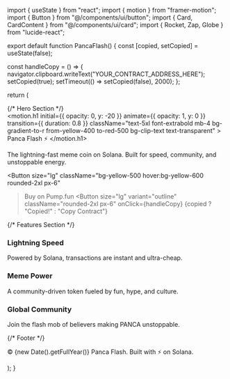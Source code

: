 import { useState } from "react"; import { motion } from "framer-motion"; import { Button } from "@/components/ui/button"; import { Card, CardContent } from "@/components/ui/card"; import { Rocket, Zap, Globe } from "lucide-react";

export default function PancaFlash() { const [copied, setCopied] = useState(false);

const handleCopy = () => { navigator.clipboard.writeText("YOUR_CONTRACT_ADDRESS_HERE"); setCopied(true); setTimeout(() => setCopied(false), 2000); };

return ( <div className="min-h-screen bg-gradient-to-b from-black via-gray-900 to-black text-white"> {/* Hero Section */} <section className="flex flex-col items-center justify-center text-center py-20 px-4"> <motion.h1 initial={{ opacity: 0, y: -20 }} animate={{ opacity: 1, y: 0 }} transition={{ duration: 0.8 }} className="text-5xl font-extrabold mb-4 bg-gradient-to-r from-yellow-400 to-red-500 bg-clip-text text-transparent" > Panca Flash ⚡ </motion.h1> <p className="text-lg max-w-2xl mb-6"> The lightning-fast meme coin on Solana. Built for speed, community, and unstoppable energy. </p> <div className="flex gap-4"> <Button
size="lg"
className="bg-yellow-500 hover:bg-yellow-600 rounded-2xl px-6"
> Buy on Pump.fun </Button> <Button
size="lg"
variant="outline"
className="rounded-2xl px-6"
onClick={handleCopy}
> {copied ? "Copied!" : "Copy Contract"} </Button> </div> </section>

{/* Features Section */}
  <section className="grid md:grid-cols-3 gap-6 px-6 md:px-20 py-16">
    <Card className="bg-gray-900 border-gray-800 shadow-lg">
      <CardContent className="flex flex-col items-center text-center p-6">
        <Rocket className="w-12 h-12 text-yellow-400 mb-4" />
        <h3 className="text-xl font-bold mb-2">Lightning Speed</h3>
        <p>Powered by Solana, transactions are instant and ultra-cheap.</p>
      </CardContent>
    </Card>
    <Card className="bg-gray-900 border-gray-800 shadow-lg">
      <CardContent className="flex flex-col items-center text-center p-6">
        <Zap className="w-12 h-12 text-red-400 mb-4" />
        <h3 className="text-xl font-bold mb-2">Meme Power</h3>
        <p>A community-driven token fueled by fun, hype, and culture.</p>
      </CardContent>
    </Card>
    <Card className="bg-gray-900 border-gray-800 shadow-lg">
      <CardContent className="flex flex-col items-center text-center p-6">
        <Globe className="w-12 h-12 text-green-400 mb-4" />
        <h3 className="text-xl font-bold mb-2">Global Community</h3>
        <p>Join the flash mob of believers making PANCA unstoppable.</p>
      </CardContent>
    </Card>
  </section>

  {/* Footer */}
  <footer className="text-center py-10 border-t border-gray-800 text-gray-400">
    <p>
      © {new Date().getFullYear()} Panca Flash. Built with ⚡ on Solana.
    </p>
  </footer>
</div>

); }

